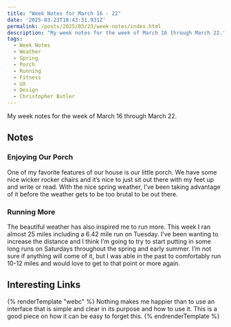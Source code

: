 ```yaml
---
title: "Week Notes for March 16 - 22"
date: '2025-03-23T18:43:31.931Z'
permalink: /posts/2025/03/23/week-notes/index.html
description: "My week notes for the week of March 16 through March 22."
tags:
  - Week Notes
  - Weather
  - Spring
  - Porch
  - Running
  - Fitness
  - UX
  - Design
  - Christopher Butler
---
```

My week notes for the week of March 16 through March 22.
<!-- excerpt -->

## Notes

### Enjoying Our Porch

One of my favorite features of our house is our little porch. We have some nice wicker rocker chairs and it’s nice to just sit out there with my feet up and write or read. With the nice spring weather, I’ve been taking advantage of it before the weather gets to be too brutal to be out there.

### Running More

The beautiful weather has also inspired me to run more. This week I ran almost 25 miles including a 6.42 mile run on Tuesday. I’ve been wanting to increase the distance and I think I’m going to try to start putting in some long runs on Saturdays throughout the spring and early summer. I’m not sure if anything will come of it, but I was able in the past to comfortably run 10-12 miles and would love to get to that point or more again.

## Interesting Links

{% renderTemplate "webc" %}
<shared-link title="Simplification Takes Courage" url="https://www.chrbutler.com/simplification-takes-courage" author="Christopher Butler">
  Nothing makes me happier than to use an interface that is simple and clear in its purpose and how to use it. This is a good piece on how it can be easy to forget this.
</shared-link>
{% endrenderTemplate %}
